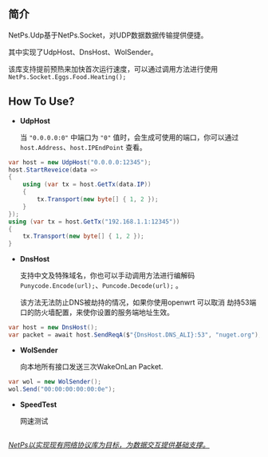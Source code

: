 ﻿## 简介

NetPs.Udp基于NetPs.Socket，对UDP数据数据传输提供便捷。

其中实现了UdpHost、DnsHost、WolSender。

该库支持提前预热来加快首次运行速度，可以通过调用方法进行使用 `NetPs.Socket.Eggs.Food.Heating();`
## How To Use?

- **UdpHost**
  
  当 `"0.0.0.0:0"` 中端口为 `"0"` 值时，会生成可使用的端口，你可以通过`host.Address`、`host.IPEndPoint` 查看。
```csharp
var host = new UdpHost("0.0.0.0:12345");
host.StartReveice(data =>
{
    using (var tx = host.GetTx(data.IP))
    {
        tx.Transport(new byte[] { 1, 2 });
    }
});
using (var tx = host.GetTx("192.168.1.1:12345"))
{
    tx.Transport(new byte[] { 1, 2 });
}
```

- **DnsHost**
  
  支持中文及特殊域名，你也可以手动调用方法进行编解码 `Punycode.Encode(url);`、`Puncode.Decode(url);` 。

  该方法无法防止DNS被劫持的情况，如果你使用openwrt 可以取消 劫持53端口的防火墙配置，来使你设置的服务端地址生效。

```csharp
var host = new DnsHost();
var packet = await host.SendReqA($"{DnsHost.DNS_ALI}:53", "nuget.org");
```

- **WolSender**

    向本地所有接口发送三次WakeOnLan Packet.
```csharp
var wol = new WolSender();
wol.Send("00:00:00:00:00:0e");
```

- **SpeedTest**
    
    网速测试
```
```

*<u>NetPs以实现现有网络协议库为目标，为数据交互提供基础支撑。</u>*